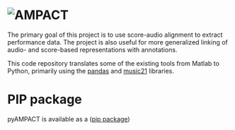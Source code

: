 # ![AMPACT](https://static.tumblr.com/3675cda2cf7fe706ff09e8dbb590f657/ytsja31/iXwor8hkf/tumblr_static_10unxb8apbdw4k8owooo0kg8s.jpg)

The primary goal of this project is to use score-audio alignment to extract performance data. The project is also useful for more generalized linking of audio- and score-based representations with annotations.  

This code repository translates some of the existing tools from Matlab to Python, primarily using the [pandas](https://pandas.pydata.org) and [music21](https://web.mit.edu/music21/) libraries.

# PIP package
pyAMPACT is available as a ([pip package](https://pypi.org/project/pyampact/))

